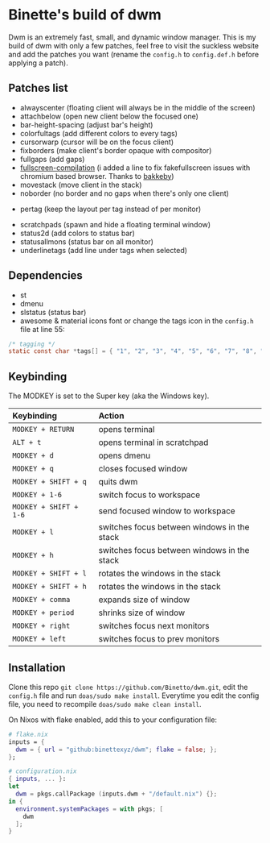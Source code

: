 # Binette's build of dwm

Dwm is an extremely fast, small, and dynamic window manager. This is my build of dwm with only a few patches, feel free to visit the suckless website and add the patches you want (rename the `config.h` to `config.def.h` before applying a patch).

<!--- TODO add screenshot ![Screenshot of my desktop](https://raw.githubusercontent.com/Binetto/dwm/master/.github/assets/screenshot.png) --->

## Patches list
+ alwayscenter (floating client will always be in the middle of the screen)
+ attachbelow (open new client below the focused one)
+ bar-height-spacing (adjust bar's height)
+ colorfultags (add different colors to every tags)
+ cursorwarp (cursor will be on the focus client)
+ fixborders (make client's border opaque with compositor)
+ fullgaps (add gaps)
+ [fullscreen-compilation](https://github.com/paniash/dwm/blob/master/patches/dwm-fullscreen-compilation-6.2.diff) (i added a line to fix fakefullscreen issues with chromium based browser. Thanks to [bakkeby](https://github.com/bakkeby))
+ movestack (move client in the stack)
+ noborder (no border and no gaps when there's only one client)
<!-- TODO notitle (remove status bar's title) -->
+ pertag (keep the layout per tag instead of per monitor)
<!-- refrashratetags (unlock refresh rate limite when moving clients) -->
+ scratchpads (spawn and hide a floating terminal window)
+ status2d (add colors to status bar)
+ statusallmons (status bar on all monitor)
+ underlinetags (add line under tags when selected)
<!-- TODO zoomswap (swap between the focused window and the master) -->

## Dependencies
+ st
+ dmenu
+ slstatus (status bar)
+ awesome & material icons font or change the tags icon in the `config.h` file at line 55:
``` C
/* tagging */
static const char *tags[] = { "1", "2", "3", "4", "5", "6", "7", "8", "9" };
```

## Keybinding
The MODKEY is set to the Super key (aka the Windows key).

| Keybinding | Action |
| :--- | :--- |
| `MODKEY + RETURN` | opens terminal |
| `ALT + t` | opens terminal in scratchpad |
| `MODKEY + d` | opens dmenu |
| `MODKEY + q` | closes focused window |
| `MODKEY + SHIFT + q` | quits dwm |
| `MODKEY + 1-6` | switch focus to workspace |
| `MODKEY + SHIFT + 1-6` | send focused window to workspace |
| `MODKEY + l` | switches focus between windows in the stack |
| `MODKEY + h` | switches focus between windows in the stack |
| `MODKEY + SHIFT + l` | rotates the windows in the stack |
| `MODKEY + SHIFT + h` | rotates the windows in the stack |
| `MODKEY + comma` | expands size of window |
| `MODKEY + period` | shrinks size of window |
| `MODKEY + right` | switches focus next monitors |
| `MODKEY + left` | switches focus to prev monitors |

## Installation
Clone this repo `git clone https://github.com/Binetto/dwm.git`, edit the `config.h` file and run `doas/sudo make install`.
Everytime you edit the config file, you need to recompile `doas/sudo make clean install`.

On Nixos with flake enabled, add this to your configuration file:
``` nix
# flake.nix
inputs = {
  dwm = { url = "github:binettexyz/dwm"; flake = false; };
};
```
``` nix
# configuration.nix
{ inputs, ... }:
let
  dwm = pkgs.callPackage (inputs.dwm + "/default.nix") {};
in {
  environment.systemPackages = with pkgs; [
    dwm
  ];
}
```
